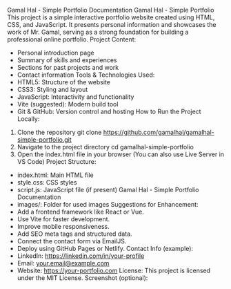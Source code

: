 Gamal Hal - Simple Portfolio Documentation
Gamal Hal - Simple Portfolio
This project is a simple interactive portfolio website created using HTML, CSS, and JavaScript. It presents personal
information and showcases the work of Mr. Gamal, serving as a strong foundation for building a professional online
portfolio.
Project Content:
- Personal introduction page
- Summary of skills and experiences
- Sections for past projects and work
- Contact information
Tools & Technologies Used:
- HTML5: Structure of the website
- CSS3: Styling and layout
- JavaScript: Interactivity and functionality
- Vite (suggested): Modern build tool
- Git & GitHub: Version control and hosting
How to Run the Project Locally:
1. Clone the repository
git clone https://github.com/gamalhal/gamalhal-simple-portfolio.git
2. Navigate to the project directory
cd gamalhal-simple-portfolio
3. Open the index.html file in your browser
(You can also use Live Server in VS Code)
Project Structure:
- index.html: Main HTML file
- style.css: CSS styles
- script.js: JavaScript file (if present)
Gamal Hal - Simple Portfolio Documentation
- images/: Folder for used images
Suggestions for Enhancement:
- Add a frontend framework like React or Vue.
- Use Vite for faster development.
- Improve mobile responsiveness.
- Add SEO meta tags and structured data.
- Connect the contact form via EmailJS.
- Deploy using GitHub Pages or Netlify.
Contact Info (example):
- LinkedIn: https://linkedin.com/in/your-profile
- Email: your.email@example.com
- Website: https://your-portfolio.com
License:
This project is licensed under the MIT License.
Screenshot (optional):

